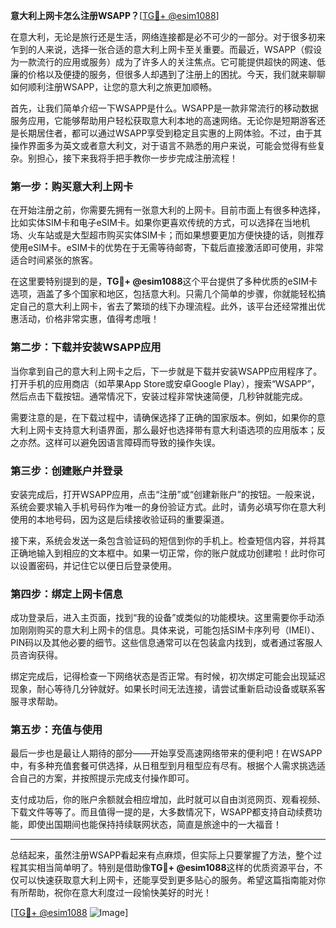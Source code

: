 **意大利上网卡怎么注册WSAPP？**[[TG💪+ @esim1088](https://t.me/s/esim1088)]

在意大利，无论是旅行还是生活，网络连接都是必不可少的一部分。对于很多初来乍到的人来说，选择一张合适的意大利上网卡至关重要。而最近，WSAPP（假设为一款流行的应用或服务）成为了许多人的关注焦点。它可能提供超快的网速、低廉的价格以及便捷的服务，但很多人却遇到了注册上的困扰。今天，我们就来聊聊如何顺利注册WSAPP，让您的意大利之旅更加顺畅。

首先，让我们简单介绍一下WSAPP是什么。WSAPP是一款非常流行的移动数据服务应用，它能够帮助用户轻松获取意大利本地的高速网络。无论你是短期游客还是长期居住者，都可以通过WSAPP享受到稳定且实惠的上网体验。不过，由于其操作界面多为英文或者意大利文，对于语言不熟悉的用户来说，可能会觉得有些复杂。别担心，接下来我将手把手教你一步步完成注册流程！

### 第一步：购买意大利上网卡

在开始注册之前，你需要先拥有一张意大利的上网卡。目前市面上有很多种选择，比如实体SIM卡和电子eSIM卡。如果你更喜欢传统的方式，可以选择在当地机场、火车站或是大型超市购买实体SIM卡；而如果想要更加方便快捷的话，则推荐使用eSIM卡。eSIM卡的优势在于无需等待邮寄，下载后直接激活即可使用，非常适合时间紧张的旅客。

在这里要特别提到的是，**TG💪+ @esim1088**这个平台提供了多种优质的eSIM卡选项，涵盖了多个国家和地区，包括意大利。只需几个简单的步骤，你就能轻松搞定自己的意大利上网卡，省去了繁琐的线下办理流程。此外，该平台还经常推出优惠活动，价格非常实惠，值得考虑哦！

### 第二步：下载并安装WSAPP应用

当你拿到自己的意大利上网卡之后，下一步就是下载并安装WSAPP应用程序了。打开手机的应用商店（如苹果App Store或安卓Google Play），搜索“WSAPP”，然后点击下载按钮。通常情况下，安装过程非常快速简便，几秒钟就能完成。

需要注意的是，在下载过程中，请确保选择了正确的国家版本。例如，如果你的意大利上网卡支持意大利语界面，那么最好也选择带有意大利语选项的应用版本；反之亦然。这样可以避免因语言障碍而导致的操作失误。

### 第三步：创建账户并登录

安装完成后，打开WSAPP应用，点击“注册”或“创建新账户”的按钮。一般来说，系统会要求输入手机号码作为唯一的身份验证方式。此时，请务必填写你在意大利使用的本地号码，因为这是后续接收验证码的重要渠道。

接下来，系统会发送一条包含验证码的短信到你的手机上。检查短信内容，并将其正确地输入到相应的文本框中。如果一切正常，你的账户就成功创建啦！此时你可以设置密码，并记住它以便日后登录使用。

### 第四步：绑定上网卡信息

成功登录后，进入主页面，找到“我的设备”或类似的功能模块。这里需要你手动添加刚刚购买的意大利上网卡的信息。具体来说，可能包括SIM卡序列号（IMEI）、PIN码以及其他必要的细节。这些信息通常可以在包装盒内找到，或者通过客服人员咨询获得。

绑定完成后，记得检查一下网络状态是否正常。有时候，初次绑定可能会出现延迟现象，耐心等待几分钟就好。如果长时间无法连接，请尝试重新启动设备或联系客服寻求帮助。

### 第五步：充值与使用

最后一步也是最让人期待的部分——开始享受高速网络带来的便利吧！在WSAPP中，有多种充值套餐可供选择，从日租型到月租型应有尽有。根据个人需求挑选适合自己的方案，并按照提示完成支付操作即可。

支付成功后，你的账户余额就会相应增加，此时就可以自由浏览网页、观看视频、下载文件等等了。而且值得一提的是，大多数情况下，WSAPP都支持自动续费功能，即使出国期间也能保持持续联网状态，简直是旅途中的一大福音！

---

总结起来，虽然注册WSAPP看起来有点麻烦，但实际上只要掌握了方法，整个过程其实相当简单明了。特别是借助像**TG💪+ @esim1088**这样的优质资源平台，不仅可以快速获取意大利上网卡，还能享受到更多贴心的服务。希望这篇指南能对你有所帮助，祝你在意大利度过一段愉快美好的时光！

[[TG💪+ @esim1088](https://t.me/s/esim1088) ![Image](https://i.postimg.cc/4NQfJmqS/Snipaste-2025-05-13-00-14-12.png)]